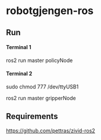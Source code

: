 # robotgjengen-ros

## Run

#### Terminal 1
ros2 run master policyNode 

#### Terminal 2
sudo chmod 777 /dev/ttyUSB1 

ros2 run master gripperNode 

## Requirements
https://github.com/pettras/zivid-ros2

